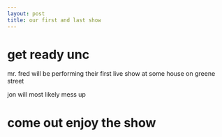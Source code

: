 ```yaml
---
layout: post
title: our first and last show
---
```

# get ready unc


mr. fred will be performing their first live show at some house on greene street

jon will most likely mess up

# come out enjoy the show
